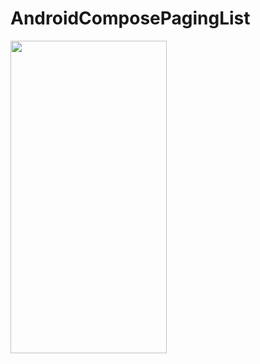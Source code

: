 # AndroidComposePagingList

<img src="https://github.com/chethu/ComposeAnnotatedString/blob/master/demo.gif" width="250" height="500" />
